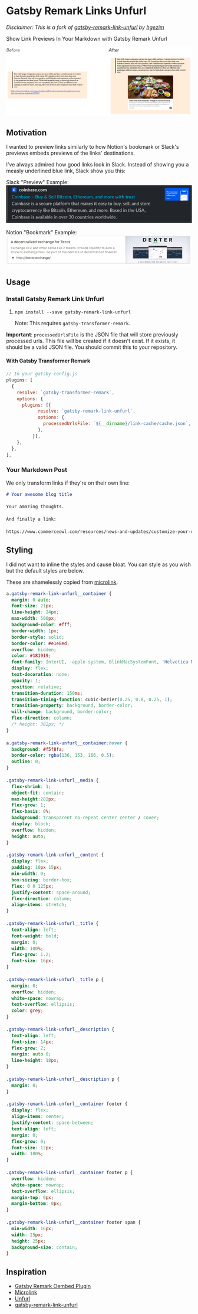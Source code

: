 # Gatsby Remark Links Unfurl

_Disclaimer: This is a fork of [gatsby-remark-link-unfurl](https://github.com/hgezim/gatsby-remark-link-unfurl) by [hgezim](https://github.com/hgezim)_

Show Link Previews In Your Markdown with Gatsby Remark Unfurl

![Gatsby Remark Link Before and After](docs/preview.png)

## Motivation

I wanted to preview links similarly to how Notion's bookmark or Slack's previews embeds previews of the links' destinations.

I've always admired how good links look in Slack. Instead of showing you a measly underlined blue link, Slack show you this:

Slack "Preview" Example:
![Slack unfurled](docs/slack-unfurl.png)

Notion "Bookmark" Example:
![Notion unfurled](docs/notion-unfurl.png)

## Usage

### Install Gatsby Remark Link Unfurl

1. `npm install --save gatsby-remark-link-unfurl`

   Note: This requires `gatsby-transformer-remark`.

**Important**: `processedUrlsFile` is the JSON file that will store previously processed urls. This file will be created if it doesn't exist. If it exists, it should be a valid JSON file. You should commit this to your repository.

#### With Gatsby Transformer Remark

```js
// In your gatsby-config.js
plugins: [
  {
    resolve: `gatsby-transformer-remark`,
    options: {
      plugins: [{
            resolve: `gatsby-remark-link-unfurl`,
            options: {
              processedUrlsFile: `${__dirname}/link-cache/cache.json`,
            },
          }],
    },
  },
],
```

### Your Markdown Post

We only transform links if they're on their own line:

```md
# Your awesome blog title

Your amazing thoughts.

And finally a link:

https://www.commerceowl.com/resources/news-and-updates/customize-your-recipe-page
```

## Styling

I did not want to inline the styles and cause bloat.
You can style as you wish but the default styles are below.

These are shamelessly copied from [microlink](https://microlink.io/docs/sdk/integrations/react).

```css
a.gatsby-remark-link-unfurl__container {
  margin: 0 auto;
  font-size: 21px;
  line-height: 24px;
  max-width: 500px;
  background-color: #fff;
  border-width: 1px;
  border-style: solid;
  border-color: #e1e8ed;
  overflow: hidden;
  color: #181919;
  font-family: InterUI, -apple-system, BlinkMacSystemFont, 'Helvetica Neue', 'Segoe UI', Oxygen, Ubuntu, Cantarell, 'Open Sans', sans-serif;
  display: flex;
  text-decoration: none;
  opacity: 1;
  position: relative;
  transition-duration: 150ms;
  transition-timing-function: cubic-bezier(0.25, 0.8, 0.25, 1);
  transition-property: background, border-color;
  will-change: background, border-color;
  flex-direction: column;
  /* height: 382px; */
}

a.gatsby-remark-link-unfurl__container:hover {
  background: #f5f8fa;
  border-color: rgba(136, 153, 166, 0.5);
  outline: 0;
}

.gatsby-remark-link-unfurl__media {
  flex-shrink: 1;
  object-fit: contain;
  max-height:282px;
  flex-grow: 1;
  flex-basis: 0%;
  background: transparent no-repeat center center / cover;
  display: block;
  overflow: hidden;
  height: auto;
}

.gatsby-remark-link-unfurl__content {
  display: flex;
  padding: 10px 15px;
  min-width: 0;
  box-sizing: border-box;
  flex: 0 0 125px;
  justify-content: space-around;
  flex-direction: column;
  align-items: stretch;
}

.gatsby-remark-link-unfurl__title {
  text-align: left;
  font-weight: bold;
  margin: 0;
  width: 100%;
  flex-grow: 1.2;
  font-size: 16px;
}

.gatsby-remark-link-unfurl__title p {
  margin: 0;
  overflow: hidden;
  white-space: nowrap;
  text-overflow: ellipsis;
  color: grey;
}

.gatsby-remark-link-unfurl__description {
  text-align: left;
  font-size: 14px;
  flex-grow: 2;
  margin: auto 0;
  line-height: 18px;
}

.gatsby-remark-link-unfurl__description p {
  margin: 0;
}

.gatsby-remark-link-unfurl__container footer {
  display: flex;
  align-items: center;
  justify-content: space-between;
  text-align: left;
  margin: 0;
  flex-grow: 0;
  font-size: 12px;
  width: 100%;
}

.gatsby-remark-link-unfurl__container footer p {
  overflow: hidden;
  white-space: nowrap;
  text-overflow: ellipsis;
  margin-top: 0px;
  margin-bottom: 0px;
}

.gatsby-remark-link-unfurl__container footer span {
  min-width: 16px;
  width: 25px;
  height: 25px;
  background-size: contain;
}
```

## Inspiration

- [Gatsby Remark Oembed Plugin](https://github.com/raae/gatsby-remark-oembed)
- [Microlink](https://microlink.io/docs/sdk/integrations/react)
- [Unfurl](https://github.com/jacktuck/unfurl/)
- [gatsby-remark-link-unfurl](https://github.com/hgezim/gatsby-remark-link-unfurl)

